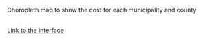 Choropleth map to show the cost for each municipality and county

<br>
<a href = "https://cdn.rawgit.com/fastsoftsolutions/FusionTable-Map-custom-legend/93083ace/index.html">Link to the interface</a>
